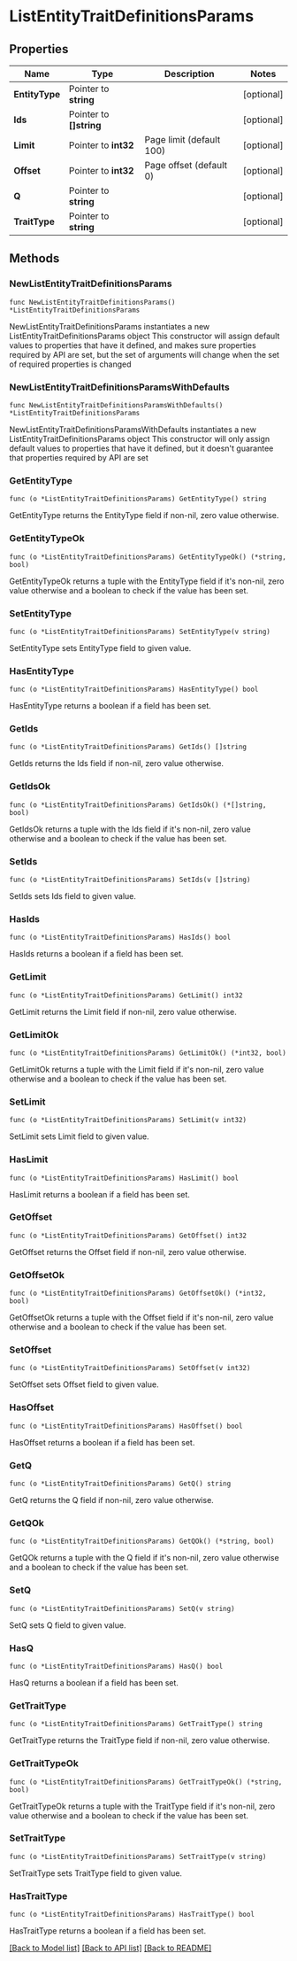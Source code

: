 # ListEntityTraitDefinitionsParams

## Properties

Name | Type | Description | Notes
------------ | ------------- | ------------- | -------------
**EntityType** | Pointer to **string** |  | [optional] 
**Ids** | Pointer to **[]string** |  | [optional] 
**Limit** | Pointer to **int32** | Page limit (default 100) | [optional] 
**Offset** | Pointer to **int32** | Page offset (default 0) | [optional] 
**Q** | Pointer to **string** |  | [optional] 
**TraitType** | Pointer to **string** |  | [optional] 

## Methods

### NewListEntityTraitDefinitionsParams

`func NewListEntityTraitDefinitionsParams() *ListEntityTraitDefinitionsParams`

NewListEntityTraitDefinitionsParams instantiates a new ListEntityTraitDefinitionsParams object
This constructor will assign default values to properties that have it defined,
and makes sure properties required by API are set, but the set of arguments
will change when the set of required properties is changed

### NewListEntityTraitDefinitionsParamsWithDefaults

`func NewListEntityTraitDefinitionsParamsWithDefaults() *ListEntityTraitDefinitionsParams`

NewListEntityTraitDefinitionsParamsWithDefaults instantiates a new ListEntityTraitDefinitionsParams object
This constructor will only assign default values to properties that have it defined,
but it doesn't guarantee that properties required by API are set

### GetEntityType

`func (o *ListEntityTraitDefinitionsParams) GetEntityType() string`

GetEntityType returns the EntityType field if non-nil, zero value otherwise.

### GetEntityTypeOk

`func (o *ListEntityTraitDefinitionsParams) GetEntityTypeOk() (*string, bool)`

GetEntityTypeOk returns a tuple with the EntityType field if it's non-nil, zero value otherwise
and a boolean to check if the value has been set.

### SetEntityType

`func (o *ListEntityTraitDefinitionsParams) SetEntityType(v string)`

SetEntityType sets EntityType field to given value.

### HasEntityType

`func (o *ListEntityTraitDefinitionsParams) HasEntityType() bool`

HasEntityType returns a boolean if a field has been set.

### GetIds

`func (o *ListEntityTraitDefinitionsParams) GetIds() []string`

GetIds returns the Ids field if non-nil, zero value otherwise.

### GetIdsOk

`func (o *ListEntityTraitDefinitionsParams) GetIdsOk() (*[]string, bool)`

GetIdsOk returns a tuple with the Ids field if it's non-nil, zero value otherwise
and a boolean to check if the value has been set.

### SetIds

`func (o *ListEntityTraitDefinitionsParams) SetIds(v []string)`

SetIds sets Ids field to given value.

### HasIds

`func (o *ListEntityTraitDefinitionsParams) HasIds() bool`

HasIds returns a boolean if a field has been set.

### GetLimit

`func (o *ListEntityTraitDefinitionsParams) GetLimit() int32`

GetLimit returns the Limit field if non-nil, zero value otherwise.

### GetLimitOk

`func (o *ListEntityTraitDefinitionsParams) GetLimitOk() (*int32, bool)`

GetLimitOk returns a tuple with the Limit field if it's non-nil, zero value otherwise
and a boolean to check if the value has been set.

### SetLimit

`func (o *ListEntityTraitDefinitionsParams) SetLimit(v int32)`

SetLimit sets Limit field to given value.

### HasLimit

`func (o *ListEntityTraitDefinitionsParams) HasLimit() bool`

HasLimit returns a boolean if a field has been set.

### GetOffset

`func (o *ListEntityTraitDefinitionsParams) GetOffset() int32`

GetOffset returns the Offset field if non-nil, zero value otherwise.

### GetOffsetOk

`func (o *ListEntityTraitDefinitionsParams) GetOffsetOk() (*int32, bool)`

GetOffsetOk returns a tuple with the Offset field if it's non-nil, zero value otherwise
and a boolean to check if the value has been set.

### SetOffset

`func (o *ListEntityTraitDefinitionsParams) SetOffset(v int32)`

SetOffset sets Offset field to given value.

### HasOffset

`func (o *ListEntityTraitDefinitionsParams) HasOffset() bool`

HasOffset returns a boolean if a field has been set.

### GetQ

`func (o *ListEntityTraitDefinitionsParams) GetQ() string`

GetQ returns the Q field if non-nil, zero value otherwise.

### GetQOk

`func (o *ListEntityTraitDefinitionsParams) GetQOk() (*string, bool)`

GetQOk returns a tuple with the Q field if it's non-nil, zero value otherwise
and a boolean to check if the value has been set.

### SetQ

`func (o *ListEntityTraitDefinitionsParams) SetQ(v string)`

SetQ sets Q field to given value.

### HasQ

`func (o *ListEntityTraitDefinitionsParams) HasQ() bool`

HasQ returns a boolean if a field has been set.

### GetTraitType

`func (o *ListEntityTraitDefinitionsParams) GetTraitType() string`

GetTraitType returns the TraitType field if non-nil, zero value otherwise.

### GetTraitTypeOk

`func (o *ListEntityTraitDefinitionsParams) GetTraitTypeOk() (*string, bool)`

GetTraitTypeOk returns a tuple with the TraitType field if it's non-nil, zero value otherwise
and a boolean to check if the value has been set.

### SetTraitType

`func (o *ListEntityTraitDefinitionsParams) SetTraitType(v string)`

SetTraitType sets TraitType field to given value.

### HasTraitType

`func (o *ListEntityTraitDefinitionsParams) HasTraitType() bool`

HasTraitType returns a boolean if a field has been set.


[[Back to Model list]](../README.md#documentation-for-models) [[Back to API list]](../README.md#documentation-for-api-endpoints) [[Back to README]](../README.md)


